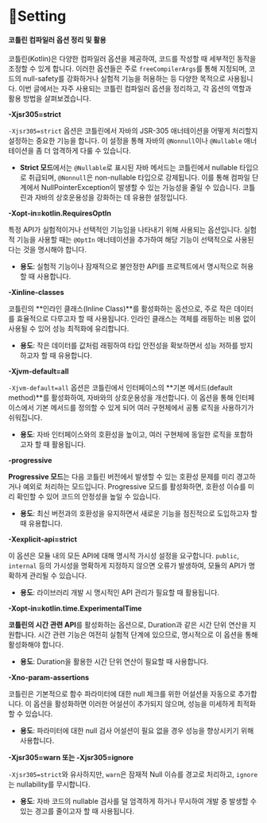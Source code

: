 # Setting

#### 코틀린 컴파일러 옵션 정리 및 활용

코틀린(Kotlin)은 다양한 컴파일러 옵션을 제공하여, 코드를 작성할 때 세부적인 동작을 조정할 수 있게 합니다. 이러한 옵션들은 주로 `freeCompilerArgs`를 통해 지정되며, 코드의 null-safety를 강화하거나 실험적 기능을 허용하는 등 다양한 목적으로 사용됩니다. 이번 글에서는 자주 사용되는 코틀린 컴파일러 옵션을 정리하고, 각 옵션의 역할과 활용 방법을 살펴보겠습니다.

**-Xjsr305=strict**

`-Xjsr305=strict` 옵션은 코틀린에서 자바의 JSR-305 애너테이션을 어떻게 처리할지 설정하는 중요한 기능을 합니다. 이 설정을 통해 자바의 `@Nonnull`이나 `@Nullable` 애너테이션을 좀 더 엄격하게 다룰 수 있습니다.

* **Strict 모드**에서는 `@Nullable`로 표시된 자바 메서드는 코틀린에서 nullable 타입으로 취급되며, `@Nonnull`은 non-nullable 타입으로 강제됩니다. 이를 통해 컴파일 단계에서 NullPointerException이 발생할 수 있는 가능성을 줄일 수 있습니다. 코틀린과 자바의 상호운용성을 강화하는 데 유용한 설정입니다.

**-Xopt-in=kotlin.RequiresOptIn**

특정 API가 실험적이거나 선택적인 기능임을 나타내기 위해 사용되는 옵션입니다. 실험적 기능을 사용할 때는 `@OptIn` 애너테이션을 추가하여 해당 기능이 선택적으로 사용된다는 것을 명시해야 합니다.

* **용도**: 실험적 기능이나 잠재적으로 불안정한 API를 프로젝트에서 명시적으로 허용할 때 사용합니다.

**-Xinline-classes**

코틀린의 \*\*인라인 클래스(Inline Class)\*\*를 활성화하는 옵션으로, 주로 작은 데이터를 효율적으로 다루고자 할 때 사용됩니다. 인라인 클래스는 객체를 래핑하는 비용 없이 사용될 수 있어 성능 최적화에 유리합니다.

* **용도**: 작은 데이터를 값처럼 래핑하여 타입 안전성을 확보하면서 성능 저하를 방지하고자 할 때 유용합니다.

**-Xjvm-default=all**

`-Xjvm-default=all` 옵션은 코틀린에서 인터페이스의 \*\*기본 메서드(default method)\*\*를 활성화하여, 자바와의 상호운용성을 개선합니다. 이 옵션을 통해 인터페이스에서 기본 메서드를 정의할 수 있게 되어 여러 구현체에서 공통 로직을 사용하기가 쉬워집니다.

* **용도**: 자바 인터페이스와의 호환성을 높이고, 여러 구현체에 동일한 로직을 포함하고자 할 때 활용됩니다.

**-progressive**

**Progressive 모드**는 다음 코틀린 버전에서 발생할 수 있는 호환성 문제를 미리 경고하거나 예외로 처리하는 모드입니다. Progressive 모드를 활성화하면, 호환성 이슈를 미리 확인할 수 있어 코드의 안정성을 높일 수 있습니다.

* **용도**: 최신 버전과의 호환성을 유지하면서 새로운 기능을 점진적으로 도입하고자 할 때 유용합니다.

**-Xexplicit-api=strict**

이 옵션은 모듈 내의 모든 API에 대해 명시적 가시성 설정을 요구합니다. `public`, `internal` 등의 가시성을 명확하게 지정하지 않으면 오류가 발생하여, 모듈의 API가 명확하게 관리될 수 있습니다.

* **용도**: 라이브러리 개발 시 명시적인 API 관리가 필요할 때 활용됩니다.

**-Xopt-in=kotlin.time.ExperimentalTime**

**코틀린의 시간 관련 API**를 활성화하는 옵션으로, Duration과 같은 시간 단위 연산을 지원합니다. 시간 관련 기능은 여전히 실험적 단계에 있으므로, 명시적으로 이 옵션을 통해 활성화해야 합니다.

* **용도**: Duration을 활용한 시간 단위 연산이 필요할 때 사용합니다.

**-Xno-param-assertions**

코틀린은 기본적으로 함수 파라미터에 대한 null 체크를 위한 어설션을 자동으로 추가합니다. 이 옵션을 활성화하면 이러한 어설션이 추가되지 않으며, 성능을 미세하게 최적화할 수 있습니다.

* **용도**: 파라미터에 대한 null 검사 어설션이 필요 없을 경우 성능을 향상시키기 위해 사용합니다.

**-Xjsr305=warn 또는 -Xjsr305=ignore**

`-Xjsr305=strict`와 유사하지만, `warn`은 잠재적 Null 이슈를 경고로 처리하고, `ignore`는 nullability를 무시합니다.

* **용도**: 자바 코드의 nullable 검사를 덜 엄격하게 하거나 무시하여 개발 중 발생할 수 있는 경고를 줄이고자 할 때 사용됩니다.

